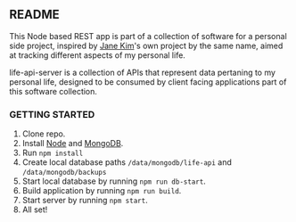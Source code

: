 ## README ##

This Node based REST app is part of a collection of software for a personal side project, inspired by [Jane Kim](http://janekim.me/)'s own project by the same name, aimed at tracking different aspects of my personal life.

life-api-server is a collection of APIs that represent data pertaning to my personal life, designed to be consumed by client facing applications part of this software collection.

### GETTING STARTED ###

1. Clone repo.
2. Install [Node](https://nodejs.org/en/) and [MongoDB](https://www.mongodb.com/).
3. Run `npm install`
4. Create local database paths `/data/mongodb/life-api` and `/data/mongodb/backups`
5. Start local database by running `npm run db-start`.
6. Build application by running `npm run build`.
7. Start server by running `npm start`.
8. All set!